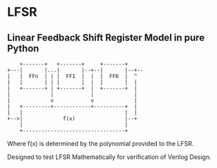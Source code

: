 # LFSR
## Linear Feedback Shift Register Model in pure Python

```
    +-------+   +-------+     +-------+
+---|       |...|       |--+--|       |--+--
|   |  FFn  | | |  FF1  |  |  |  FF0  |  ^
|   |       | | |       |  |  |       |  |
|   +-------+ | +-------+  |  +-------+  |
|             |            |             |
|             v            v             |
|   +---------+------------+----------+  |
|   |                                 |  |
+-->|             f(x)                |--+
    |                                 |
    +---------------------------------+
```
Where f(x) is determined by the polynomial
provided to the LFSR.

Designed to test LFSR Mathematically for verification of Verilog Design.